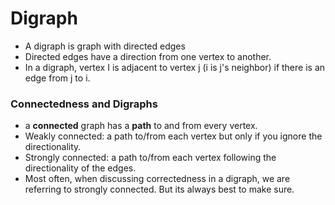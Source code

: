 # Digraph

* A digraph is graph with directed edges
* Directed edges have a direction from one vertex to another.
* In a digraph, vertex I is adjacent to vertex j (i is j's neighbor) if there is an edge from j to i.

### Connectedness and Digraphs

* a **connected** graph has a **path** to and from every vertex.
* Weakly connected: a path to/from each vertex but only if you ignore the directionality.
* &#x20;Strongly connected: a path to/from each vertex following the directionality of the edges.
* Most often, when discussing correctedness in a digraph, we are referring to strongly connected. But its always best to make sure.



